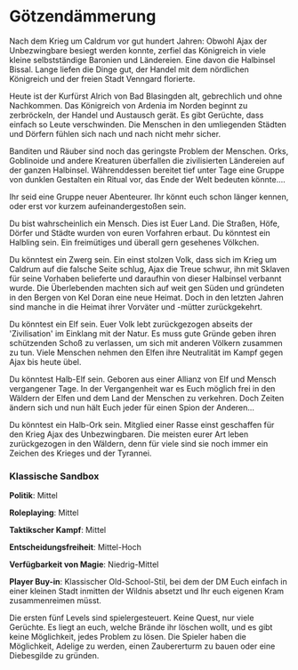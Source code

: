 # Götzendämmerung

Nach dem Krieg um Caldrum vor gut hundert Jahren: Obwohl Ajax der Unbezwingbare besiegt werden konnte, zerfiel das Königreich in viele kleine selbstständige Baronien und Ländereien. Eine davon die Halbinsel Bissal. Lange liefen die Dinge gut, der Handel mit dem nördlichen Königreich und der freien Stadt Venngard florierte.

Heute ist der Kurfürst Alrich von Bad Blasingden alt, gebrechlich und ohne Nachkommen. Das Königreich von Ardenia im Norden beginnt zu zerbröckeln, der Handel und Austausch gerät. Es gibt Gerüchte, dass einfach so Leute verschwinden. Die Menschen in den umliegenden Städten und Dörfern fühlen sich nach und nach nicht mehr sicher.

Banditen und Räuber sind noch das geringste Problem der Menschen. Orks, Goblinoide und andere Kreaturen überfallen die zivilisierten Ländereien auf der ganzen Halbinsel. Währenddessen bereitet tief unter Tage eine Gruppe von dunklen Gestalten ein Ritual vor, das Ende der Welt bedeuten könnte....

Ihr seid eine Gruppe neuer Abenteurer. Ihr könnt euch schon länger kennen, oder erst vor kurzem aufeinandergestoßen sein.
 

Du bist wahrscheinlich ein Mensch. Dies ist Euer Land. Die Straßen, Höfe, Dörfer und Städte wurden von euren Vorfahren erbaut.
Du könntest ein Halbling sein. Ein freimütiges und überall gern gesehenes Völkchen.

Du könntest ein Zwerg sein. Ein einst stolzen Volk, dass sich im Krieg um Caldrum auf die falsche Seite schlug, Ajax die Treue schwur, ihn mit Sklaven für seine Vorhaben belieferte und daraufhin von dieser Halbinsel verbannt wurde. Die Überlebenden machten sich auf weit gen Süden und gründeten in den Bergen von Kel Doran eine neue Heimat. Doch in den letzten Jahren sind manche in die Heimat ihrer Vorväter und -mütter zurückgekehrt.

Du könntest ein Elf sein. Euer Volk lebt zurückgezogen abseits der 'Zivilisation' im Einklang mit der Natur. Es muss gute Gründe geben ihren schützenden Schoß zu verlassen, um sich mit anderen Völkern zusammen zu tun. Viele Menschen nehmen den Elfen ihre Neutralität im Kampf gegen Ajax bis heute übel.

Du könntest Halb-Elf sein. Geboren aus einer Allianz von Elf und Mensch vergangener Tage. In der Vergangenheit war es Euch möglich frei in den Wäldern der Elfen und dem Land der Menschen zu verkehren. Doch Zeiten ändern sich und nun hält Euch jeder für einen Spion der Anderen...

Du könntest ein Halb-Ork sein. Mitglied einer Rasse einst geschaffen für den Krieg Ajax des Unbezwingbaren. Die meisten eurer Art leben zurückgezogen in den Wäldern, denn für viele sind sie noch immer ein Zeichen des Krieges und der Tyrannei.

### Klassische Sandbox

**Politik**: Mittel

**Roleplaying**: Mittel

**Taktikscher Kampf**: Mittel

**Entscheidungsfreiheit**: Mittel-Hoch

**Verfügbarkeit von Magie**: Niedrig-Mittel

**Player Buy-in**: Klassischer Old-School-Stil, bei dem der DM Euch einfach in einer kleinen Stadt inmitten der Wildnis absetzt und Ihr euch eigenen Kram zusammenreimen müsst.

Die ersten fünf Levels sind spielergesteuert. Keine Quest, nur viele Gerüchte. Es liegt an euch, welche Brände ihr löschen wollt, und es gibt keine Möglichkeit, jedes Problem zu lösen. Die Spieler haben die Möglichkeit, Adelige zu werden, einen Zaubererturm zu bauen oder eine Diebesgilde zu gründen.


